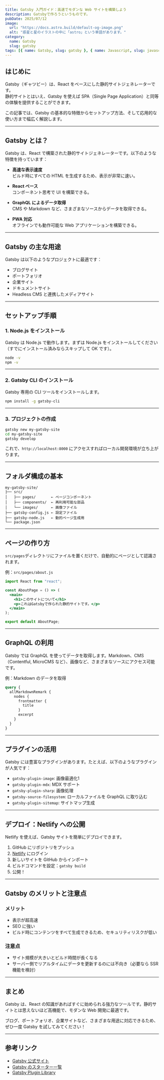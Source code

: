 ```yaml
---
title: Gatsby 入門ガイド：高速でモダンな Web サイトを構築しよう
description: Gatsbyで作ろうというものです。
pubDate: 2025/07/12
image:
  url: "https://docs.astro.build/default-og-image.png"
  alt: "惑星と星のイラストの中に「astro」という単語があります。"
category:
  name: Gatsby
  slug: gatsby
tags: [{ name: Gatsby, slug: gatsby }, { name: Javascript, slug: javascript }]
---
```


## はじめに

Gatsby（ギャツビー）は、React をベースにした静的サイトジェネレーターです。  
静的サイトとはいえ、Gatsby を使えば SPA（Single Page Application）と同等の体験を提供することができます。

この記事では、Gatsby の基本的な特徴からセットアップ方法、そして応用的な使い方まで幅広く解説します。

---

## Gatsby とは？

Gatsby は、React で構築された静的サイトジェネレーターです。以下のような特徴を持っています：

- **高速な表示速度**  
  ビルド時にすべての HTML を生成するため、表示が非常に速い。

- **React ベース**  
  コンポーネント思考で UI を構築できる。

- **GraphQL によるデータ取得**  
  CMS や Markdown など、さまざまなソースからデータを取得できる。

- **PWA 対応**  
  オフラインでも動作可能な Web アプリケーションを構築できる。

---

## Gatsby の主な用途

Gatsby は以下のようなプロジェクトに最適です：

- ブログサイト
- ポートフォリオ
- 企業サイト
- ドキュメントサイト
- Headless CMS と連携したメディアサイト

---

## セットアップ手順

### 1. Node.js をインストール

Gatsby は Node.js で動作します。まずは Node.js をインストールしてください（すでにインストール済みならスキップして OK です）。

```bash
node -v
npm -v
```

---

### 2. Gatsby CLI のインストール

Gatsby 専用の CLI ツールをインストールします。

```bash
npm install -g gatsby-cli
```

---

### 3. プロジェクトの作成

```bash
gatsby new my-gatsby-site
cd my-gatsby-site
gatsby develop
```

これで、`http://localhost:8000` にアクセスすればローカル開発環境が立ち上がります。

---

## フォルダ構成の基本

```
my-gatsby-site/
├── src/
│   ├── pages/       ← ページコンポーネント
│   ├── components/  ← 再利用可能な部品
│   └── images/      ← 画像ファイル
├── gatsby-config.js ← 設定ファイル
├── gatsby-node.js   ← 動的ページ生成用
└── package.json
```

---

## ページの作り方

`src/pages`ディレクトリにファイルを置くだけで、自動的にページとして認識されます。

例：`src/pages/about.js`

```jsx
import React from "react";

const AboutPage = () => (
  <main>
    <h1>このサイトについて</h1>
    <p>これはGatsbyで作られた静的サイトです。</p>
  </main>
);

export default AboutPage;
```

---

## GraphQL の利用

Gatsby では GraphQL を使ってデータを取得します。Markdown、CMS（Contentful, MicroCMS など）、画像など、さまざまなソースにアクセス可能です。

例：Markdown のデータを取得

```graphql
query {
  allMarkdownRemark {
    nodes {
      frontmatter {
        title
      }
      excerpt
    }
  }
}
```

---

## プラグインの活用

Gatsby には豊富なプラグインがあります。たとえば、以下のようなプラグインが人気です：

- `gatsby-plugin-image`: 画像最適化1
- `gatsby-plugin-mdx`: MDX サポート
- `gatsby-plugin-sharp`: 画像処理
- `gatsby-source-filesystem`: ローカルファイルを GraphQL に取り込む
- `gatsby-plugin-sitemap`: サイトマップ生成

---

## デプロイ：Netlify への公開

Netlify を使えば、Gatsby サイトを簡単にデプロイできます。

1. GitHub にリポジトリをプッシュ
2. [Netlify](https://www.netlify.com/) にログイン
3. 新しいサイトを GitHub からインポート
4. ビルドコマンドを設定：`gatsby build`
5. 公開！

---

## Gatsby のメリットと注意点

### メリット

- 表示が超高速
- SEO に強い
- ビルド時にコンテンツをすべて生成できるため、セキュリティリスクが低い

### 注意点

- サイト規模が大きいとビルド時間が長くなる
- サーバー側でリアルタイムにデータを更新するのには不向き（必要なら SSR 機能を検討）

---

## まとめ

Gatsby は、React の知識があればすぐに始められる強力なツールです。静的サイトとは思えないほど高機能で、モダンな Web 開発に最適です。

ブログ、ポートフォリオ、企業サイトなど、さまざまな用途に対応できるため、ぜひ一度 Gatsby を試してみてください！

---

## 参考リンク

- [Gatsby 公式サイト](https://www.gatsbyjs.com/)
- [Gatsby のスターター一覧](https://www.gatsbyjs.com/starters/)
- [Gatsby Plugin Library](https://www.gatsbyjs.com/plugins/)
